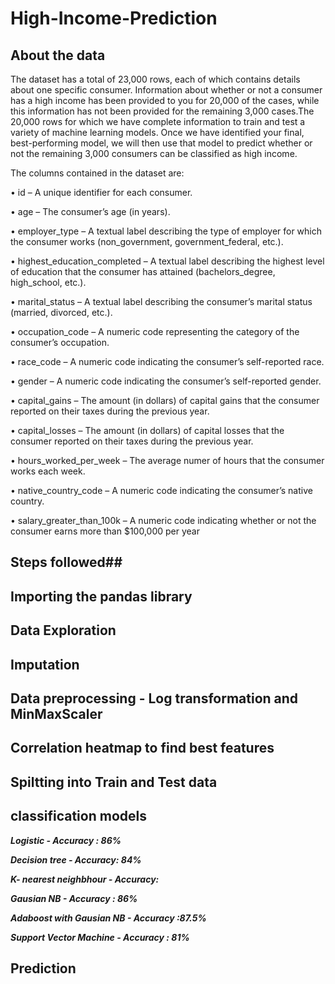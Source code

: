 # High-Income-Prediction
## About the data 
The dataset has a total of 23,000 rows, each of which contains details 
about one specific consumer. Information about whether or not a consumer has a high income has 
been provided to you for 20,000 of the cases, while this information has not been provided for the 
remaining 3,000 cases.The 20,000 rows for which we have complete 
information to train and test a variety of machine learning models. Once we have identified your 
final, best-performing model, we  will then use that model to predict whether or not the remaining 
3,000 consumers can be classified as high income. 

 The columns contained in the dataset are: 
 
• id – A unique identifier for each consumer. 

• age – The consumer’s age (in years). 

• employer_type – A textual label describing the type of employer for which the consumer 
works (non_government, government_federal, etc.). 

• highest_education_completed – A textual label describing the highest level of education that 
the consumer has attained (bachelors_degree, high_school, etc.). 

• marital_status – A textual label describing the consumer’s marital status (married, divorced, 
etc.). 

• occupation_code – A numeric code representing the category of the consumer’s occupation. 

• race_code – A numeric code indicating the consumer’s self-reported race. 

• gender – A numeric code indicating the consumer’s self-reported gender. 

• capital_gains – The amount (in dollars) of capital gains that the consumer reported on their 
taxes during the previous year. 

• capital_losses – The amount (in dollars) of capital losses that the consumer reported on their 
taxes during the previous year. 

• hours_worked_per_week – The average numer of hours that the consumer works each week. 

• native_country_code – A numeric code indicating the consumer’s native country. 

• salary_greater_than_100k – A numeric code indicating whether or not the consumer earns 
more than $100,000 per year 

## Steps followed##
## Importing the pandas library
## Data Exploration
## Imputation
## Data preprocessing - Log transformation and MinMaxScaler
## Correlation heatmap to find best features
## Spiltting into Train and Test data
## classification models 
***Logistic - Accuracy : 86%***

***Decision tree - Accuracy: 84%***

***K- nearest neighbhour - Accuracy:***

***Gausian NB - Accuracy : 86%***

***Adaboost with Gausian NB - Accuracy :87.5%***

***Support Vector Machine - Accuracy : 81%***

## Prediction 
